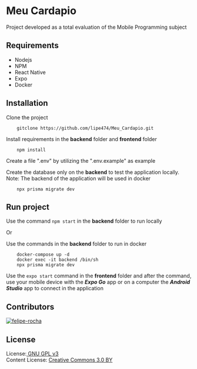 # Meu Cardapio<br>

Project developed as a total evaluation of the Mobile Programming subject

## Requirements

- Nodejs
- NPM
- React Native
- Expo
- Docker

## Installation

Clone the project

        gitclone https://github.com/lipe474/Meu_Cardapio.git

Install requirements in the **backend** folder and **frontend** folder

        npm install

Create a file ".env" by utilizing the ".env.example" as example

Create the database only on the **backend** to test the application locally.
Note: The backend of the application will be used in docker

        npx prisma migrate dev

## Run project

Use the command `npm start` in the **backend** folder to run locally

Or

Use the commands in the **backend** folder to run in docker

        docker-compose up -d
        docker exec -it backend /bin/sh
        npx prisma migrate dev

Use the `expo start` command in the **frontend** folder and after the command, use your mobile device with the ***Expo Go*** app or on a computer the ***Android Studio*** app to connect in the application


## Contributors

[![felipe-rocha](https://img.shields.io/badge/felipe--rocha-github-black?colorA=808080&colorB=000000&style=for-the-badge)](https://www.github.com/lipe474)

## License

License:<a href="http://www.gnu.org/licenses/gpl.html" target="blank"> GNU GPL v3</a><br>
Content License: <a href="https://creativecommons.org/licenses/by/3.0/" target = "blank">Creative Commons 3.0 BY</a>
